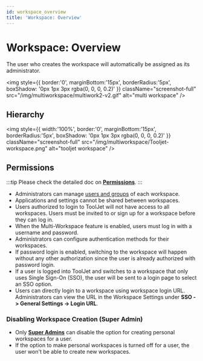 ```yaml
---
id: workspace_overview
title: 'Workspace: Overview'
---
```


# Workspace: Overview

The user who creates the workspace will automatically be assigned as its administrator.

<div style={{textAlign: 'center'}}>

<img style={{ border:'0', marginBottom:'15px', borderRadius:'5px', boxShadow: '0px 1px 3px rgba(0, 0, 0, 0.2)' }} className="screenshot-full" src="/img/multiworkspace/multiwork2-v2.gif" alt="multi workspace" />

</div>

<div style={{paddingTop:'24px', paddingBottom:'24px'}}>

## Hierarchy

<div style={{textAlign: 'center'}}>

<img style={{ width:'100%', border:'0', marginBottom:'15px', borderRadius:'5px', boxShadow: '0px 1px 3px rgba(0, 0, 0, 0.2)' }} className="screenshot-full" src="/img/multiworkspace/Tooljet-workspace.png" alt="tooljet workspace" />

</div>

</div>

<div style={{paddingTop:'24px', paddingBottom:'24px'}}>

## Permissions

:::tip
Please check the detailed doc on **[Permissions](../permissions)**.
:::

- Administrators can manage [users and groups](../../tutorial/manage-users-groups) of each workspace.
- Applications and settings cannot be shared between workspaces.
- Users authorized to login to ToolJet will not have access to all workspaces. Users must be invited to or sign up for a workspace before they can log in.
- When the Multi-Workspace feature is enabled, users must log in with a username and password.
- Administrators can configure authentication methods for their workspaces.
- If password login is enabled, switching to the workspace will happen without any other authorization since the user is already authorized with password login.
- If a user is logged into ToolJet and switches to a workspace that only uses Single Sign-On (SSO), the user will be sent to a login page to select an SSO option.
- Users can directly login to a workspace using workspace login URL. Administrators can view the URL in the Workspace Settings under **SSO -> General Settings -> Login URL**.

</div>

<div style={{paddingTop:'24px', paddingBottom:'24px'}}>

### Disabling Workspace Creation (Super Admin)
- Only **[Super Admins](../../Enterprise/superadmin#restrict-creation-of-personal-workspace-of-users)** can disable the option for creating personal workspaces for a user.
- If the option to make personal workspaces is turned off for a user, the user won't be able to create new workspaces.

</div>